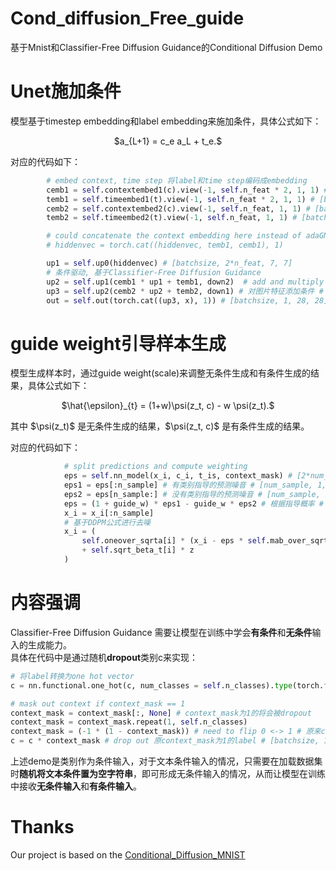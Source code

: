 # Cond_diffusion_Free_guide
基于Mnist和Classifier-Free Diffusion Guidance的Conditional Diffusion Demo

# Unet施加条件
模型基于timestep embedding和label embedding来施加条件，具体公式如下：
<p align = "center">
$a_{L+1} = c_e a_L + t_e.$
</p>

对应的代码如下：  
```python
        # embed context, time step 将label和time step编码成embedding
        cemb1 = self.contextembed1(c).view(-1, self.n_feat * 2, 1, 1) # [batchsize, n_feat*2, 1, 1]
        temb1 = self.timeembed1(t).view(-1, self.n_feat * 2, 1, 1) # [batchsize, n_feat*2, 1, 1]
        cemb2 = self.contextembed2(c).view(-1, self.n_feat, 1, 1) # [batchsize, n_feat, 1, 1]
        temb2 = self.timeembed2(t).view(-1, self.n_feat, 1, 1) # [batchsize, n_feat, 1, 1]

        # could concatenate the context embedding here instead of adaGN
        # hiddenvec = torch.cat((hiddenvec, temb1, cemb1), 1)

        up1 = self.up0(hiddenvec) # [batchsize, 2*n_feat, 7, 7]
        # 条件驱动, 基于Classifier-Free Diffusion Guidance
        up2 = self.up1(cemb1 * up1 + temb1, down2)  # add and multiply embeddings # 对图片特征添加条件 # [batchsize, n_feat, 14, 14]
        up3 = self.up2(cemb2 * up2 + temb2, down1) # 对图片特征添加条件 # [batchsize, n_feat, 28, 28]
        out = self.out(torch.cat((up3, x), 1)) # [batchsize, 1, 28, 28]
```

# guide weight引导样本生成
模型生成样本时，通过guide weight(scale)来调整无条件生成和有条件生成的结果，具体公式如下：
<p align = "center">
$\hat{\epsilon}_{t} = (1+w)\psi(z_t, c) - w \psi(z_t).$
</p>
其中 $\psi(z_t)$ 是无条件生成的结果，$\psi(z_t, c)$ 是有条件生成的结果。

对应的代码如下：
```python
            # split predictions and compute weighting
            eps = self.nn_model(x_i, c_i, t_is, context_mask) # [2*num_sample, 1, 28, 28]
            eps1 = eps[:n_sample] # 有类别指导的预测噪音 # [num_sample, 1, 28, 28]
            eps2 = eps[n_sample:] # 没有类别指导的预测噪音 # [num_sample, 1, 28, 28]
            eps = (1 + guide_w) * eps1 - guide_w * eps2 # 根据指导概率 # [0.0, 0.5, 2.0]
            x_i = x_i[:n_sample]
            # 基于DDPM公式进行去噪
            x_i = (
                self.oneover_sqrta[i] * (x_i - eps * self.mab_over_sqrtmab[i])
                + self.sqrt_beta_t[i] * z
            )
```

# 内容强调
Classifier-Free Diffusion Guidance 需要让模型在训练中学会**有条件**和**无条件**输入的生成能力。  
具体在代码中是通过随机**dropout**类别c来实现：
```python
# 将label转换为one hot vector
c = nn.functional.one_hot(c, num_classes = self.n_classes).type(torch.float) # [batchsize, 10]

# mask out context if context_mask == 1
context_mask = context_mask[:, None] # context_mask为1的将会被dropout
context_mask = context_mask.repeat(1, self.n_classes)
context_mask = (-1 * (1 - context_mask)) # need to flip 0 <-> 1 # 原来context_mask为1的变为0
c = c * context_mask # drop out 原context_mask为1的label # [batchsize, 10] # 由于上一步变为了0，因此需要dropout的vector变为全0，形成了无条件输入的情况。
```
上述demo是类别作为条件输入，对于文本条件输入的情况，只需要在加载数据集时**随机将文本条件置为空字符串**，即可形成无条件输入的情况，从而让模型在训练中接收**无条件输入**和**有条件输入**。

# Thanks
Our project is based on the [Conditional_Diffusion_MNIST](https://github.com/TeaPearce/Conditional_Diffusion_MNIST)
